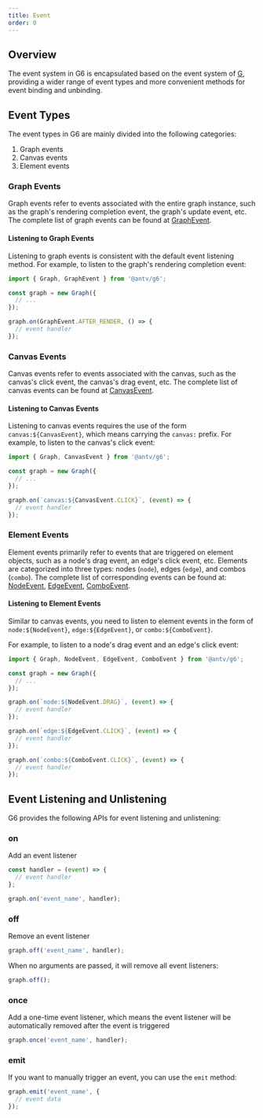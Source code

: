 ```yaml
---
title: Event
order: 0
---
```


## Overview

The event system in G6 is encapsulated based on the event system of [G](https://g.antv.antgroup.com/en/api/event/intro), providing a wider range of event types and more convenient methods for event binding and unbinding.

## Event Types

The event types in G6 are mainly divided into the following categories:

1. Graph events
2. Canvas events
3. Element events

### Graph Events

Graph events refer to events associated with the entire graph instance, such as the graph's rendering completion event, the graph's update event, etc. The complete list of graph events can be found at [GraphEvent](/en/api/reference/g6/graphevent).

#### Listening to Graph Events

Listening to graph events is consistent with the default event listening method. For example, to listen to the graph's rendering completion event:

```typescript
import { Graph, GraphEvent } from '@antv/g6';

const graph = new Graph({
  // ...
});

graph.on(GraphEvent.AFTER_RENDER, () => {
  // event handler
});
```

### Canvas Events

Canvas events refer to events associated with the canvas, such as the canvas's click event, the canvas's drag event, etc. The complete list of canvas events can be found at [CanvasEvent](/en/api/reference/g6/canvasevent).

#### Listening to Canvas Events

Listening to canvas events requires the use of the form `canvas:${CanvasEvent}`, which means carrying the `canvas:` prefix. For example, to listen to the canvas's click event:

```typescript
import { Graph, CanvasEvent } from '@antv/g6';

const graph = new Graph({
  // ...
});

graph.on(`canvas:${CanvasEvent.CLICK}`, (event) => {
  // event handler
});
```

### Element Events

Element events primarily refer to events that are triggered on element objects, such as a node's drag event, an edge's click event, etc. Elements are categorized into three types: nodes (`node`), edges (`edge`), and combos (`combo`). The complete list of corresponding events can be found at: [NodeEvent](/en/api/reference/g6/nodeevent), [EdgeEvent](/en/api/reference/g6/edgeevent), [ComboEvent](/en/api/reference/g6/comboevent).

#### Listening to Element Events

Similar to canvas events, you need to listen to element events in the form of `node:${NodeEvent}`, `edge:${EdgeEvent}`, or `combo:${ComboEvent}`.

For example, to listen to a node's drag event and an edge's click event:

```ts
import { Graph, NodeEvent, EdgeEvent, ComboEvent } from '@antv/g6';

const graph = new Graph({
  // ...
});

graph.on(`node:${NodeEvent.DRAG}`, (event) => {
  // event handler
});

graph.on(`edge:${EdgeEvent.CLICK}`, (event) => {
  // event handler
});

graph.on(`combo:${ComboEvent.CLICK}`, (event) => {
  // event handler
});
```

## Event Listening and Unlistening

G6 provides the following APIs for event listening and unlistening:

### on

Add an event listener

```typescript
const handler = (event) => {
  // event handler
};

graph.on('event_name', handler);
```

### off

Remove an event listener

```typescript
graph.off('event_name', handler);
```

When no arguments are passed, it will remove all event listeners:

```typescript
graph.off();
```

### once

Add a one-time event listener, which means the event listener will be automatically removed after the event is triggered

```typescript
graph.once('event_name', handler);
```

### emit

If you want to manually trigger an event, you can use the `emit` method:

```typescript
graph.emit('event_name', {
  // event data
});
```
